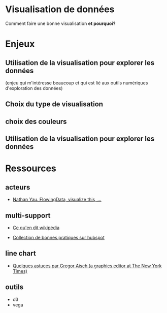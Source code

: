 # Visualisation de données

Comment faire une bonne visualisation **et pourquoi?**


# Enjeux

## Utilisation de la visualisation pour explorer les données

(enjeu qui m'intéresse beaucoup et qui est lié aux outils numériques d'exploration des données)

## Choix du type de visualisation

## choix des couleurs


## Utilisation de la visualisation pour explorer les données



# Ressources

## acteurs

  - [Nathan Yau. FlowingData, visualize this, ...](http://flowingdata.com/)


## multi-support

  - [Ce qu'en dit wikipédia](https://en.wikipedia.org/wiki/Data_visualization)

  - [Collection de bonnes pratiques sur hubspot ](https://cdn2.hubspot.net/hub/53/file-863940581-pdf/Data_Visualization_101_How_to_Design_Charts_and_Graphs.pdf)

## line chart

  - [Quelques astuces par Gregor Aisch (a graphics editor at The New York Times)](https://vis4.net/blog/posts/doing-the-line-charts-right/)

## outils

  - d3
  - vega
